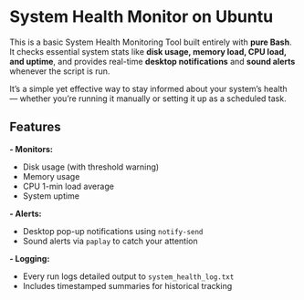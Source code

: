 # System Health Monitor on Ubuntu

This is a basic System Health Monitoring Tool built entirely with **pure Bash**. It checks essential system stats like **disk usage, memory load, CPU load, and uptime**, and provides real-time **desktop notifications** and **sound alerts** whenever the script is run.

It’s a simple yet effective way to stay informed about your system’s health — whether you’re running it manually or setting it up as a scheduled task.

##  Features

**- Monitors:**
  - Disk usage (with threshold warning)
  - Memory usage
  - CPU 1-min load average
  - System uptime

**- Alerts:**
  - Desktop pop-up notifications using `notify-send`
  - Sound alerts via `paplay` to catch your attention
  
**- Logging:**
  - Every run logs detailed output to `system_health_log.txt`
  - Includes timestamped summaries for historical tracking

